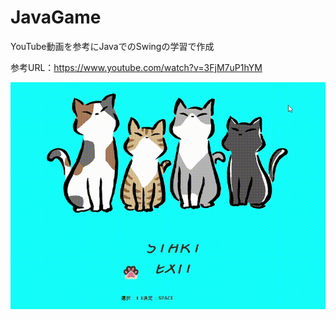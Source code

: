 # JavaGame
YouTube動画を参考にJavaでのSwingの学習で作成

参考URL：https://www.youtube.com/watch?v=3FjM7uP1hYM

![image](https://github.com/garitaku/JavaGame/blob/master/CatchCat-2023-03-17-10-20-18.gif)

